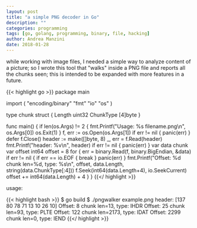 ```yaml
---
layout: post
title: "a simple PNG decoder in Go"
description: ""
categories: programming
tags: [go, golang, programming, binary, file, hacking]
author: Andrea Manzini
date: 2018-01-28
---
```



while working with image files, I needed a simple way to analyze content of a picture; so I wrote this tool that "walks" inside a PNG file and reports all the chunks seen; this is intended to be expanded with more features in a future.


{{< highlight go >}}
package main

import (
        "encoding/binary"
        "fmt"
        "io"
        "os"
)

type chunk struct {
        Length    uint32
        ChunkType [4]byte
}

func main() {
        if len(os.Args) != 2 {
                fmt.Printf("Usage: %s filename.png\n", os.Args[0])
                os.Exit(1)
        }
        f, err := os.Open(os.Args[1])
        if err != nil {
                panic(err)
        }
        defer f.Close()
        header := make([]byte, 8)
        _, err = f.Read(header)
        fmt.Printf("header: %v\n", header)
        if err != nil {
                panic(err)
        }
        var data chunk
        var offset int64
        offset = 8
        for {
                err = binary.Read(f, binary.BigEndian, &data)
                if err != nil {
                        if err == io.EOF {
                                break
                        }
                        panic(err)
                }
                fmt.Printf("Offset: %d chunk len=%d, type: %s\n", offset, data.Length, string(data.ChunkType[:4]))
                f.Seek(int64(data.Length+4), io.SeekCurrent)
                offset += int64(data.Length) + 4
        }
}
{{</ highlight >}}

usage:

{{< highlight bash >}}
$ go build
$ ./pngwalker example.png
header: [137 80 78 71 13 10 26 10]
Offset: 8 chunk len=13, type: IHDR
Offset: 25 chunk len=93, type: PLTE
Offset: 122 chunk len=2173, type: IDAT
Offset: 2299 chunk len=0, type: IEND
{{</ highlight >}}

